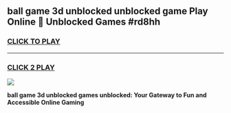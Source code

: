 
## ball game 3d unblocked unblocked game Play Online 👋 Unblocked Games #rd8hh
<h3>
<a href="https://premium.freeplayer.one?title=ball_game_3d_unblocked&ref=21F">CLICK TO PLAY</a></h3>
<hr>

<h3>
<a href="https://premium.freeplayer.one?title=ball_game_3d_unblocked&ref=21F">CLICK 2 PLAY</a>
  
</h3>

<a href="https://premium.freeplayer.one?title=ball_game_3d_unblocked&ref=21F/"><img src="https://clearcache.store/games.png"></a>


**ball game 3d unblocked games unblocked: Your Gateway to Fun and Accessible Online Gaming**
